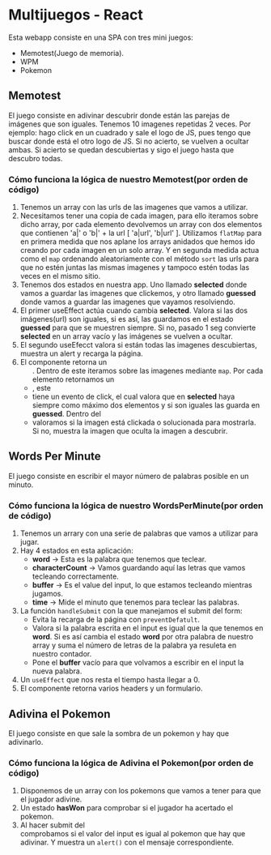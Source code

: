 # Multijuegos - React

Esta webapp consiste en una SPA con tres mini juegos:

- Memotest(Juego de memoria).
- WPM
- Pokemon

## Memotest

El juego consiste en adivinar descubrir donde están las parejas de imágenes que son iguales.
Tenemos 10 imagenes repetidas 2 veces.
Por ejemplo: hago click en un cuadrado y sale el logo de JS, pues tengo que buscar donde está el otro logo de JS.
Si no acierto, se vuelven a ocultar ambas. Si acierto se quedan descubiertas y sigo el juego hasta que descubro todas.

### Cómo funciona la lógica de nuestro Memotest(por orden de código)

1. Tenemos un array con las urls de las imagenes que vamos a utilizar.
2. Necesitamos tener una copia de cada imagen, para ello iteramos sobre dicho array, por cada elemento
   devolvemos un array con dos elementos que contienen 'a|' o 'b|' + la url [ 'a|url', 'b|url' ].
   Utilizamos `flatMap` para en primera medida que nos aplane los arrays anidados que hemos ido creando
   por cada imagen en un solo array. Y en segunda medida actua como el `map` ordenando aleatoriamente con el
   método `sort` las urls para que no estén juntas las mismas imagenes y tampoco estén todas las veces en el mismo sitio.
3. Tenemos dos estados en nuestra app. Uno llamado **selected** donde vamos a guardar las imagenes que clickemos, y
   otro llamado **guessed** donde vamos a guardar las imagenes que vayamos resolviendo.
4. El primer useEffect actúa cuando cambia **selected**. Valora si las dos imágenes(url) son iguales, si es así, las
   guardamos en el estado **guessed** para que se muestren siempre. Si no, pasado 1 seg convierte **selected** en un array vacío
   y las imágenes se vuelven a ocultar.
5. El segundo useEfecct valora si están todas las imagenes descubiertas, muestra un alert y recarga la página.
6. El componente retorna un <ul>. Dentro de este iteramos sobre las imagenes mediante `map`. Por cada elemento
   retornamos un <li>, este <li> tiene un evento de click, el cual valora que en **selected** haya siempre como máximo dos
   elementos y si son iguales las guarda en **guessed**.
   Dentro del <li> valoramos si la imagen está clickada o solucionada para mostrarla. Si no, muestra la imagen que oculta la imagen
   a descubrir.

## Words Per Minute

El juego consiste en escribir el mayor número de palabras posible en un minuto.

### Cómo funciona la lógica de nuestro WordsPerMinute(por orden de código)

1. Tenemos un arrary con una serie de palabras que vamos a utilizar para jugar.
2. Hay 4 estados en esta aplicación:
   - **word** -> Esta es la palabra que tenemos que teclear.
   - **characterCount** -> Vamos guardando aquí las letras que vamos tecleando correctamente.
   - **buffer** -> Es el value del input, lo que estamos tecleando mientras jugamos.
   - **time** -> Mide el minuto que tenemos para teclear las palabras.
3. La función `handleSubmit` con la que manejamos el submit del form:
   - Evita la recarga de la página con `preventDefatult`.
   - Valora si la palabra escrita en el input es igual que la que tenemos en **word**. Si es así
     cambia el estado **word** por otra palabra de nuestro array y suma el número de letras de la palabra ya resuleta
     en nuestro contador.
   - Pone el **buffer** vacío para que volvamos a escribir en el input la nueva palabra.
4. Un `useEffect` que nos resta el tiempo hasta llegar a 0.
5. El componente retorna varios headers y un formulario.

## Adivina el Pokemon

El juego consiste en que sale la sombra de un pokemon y hay que adivinarlo.

### Cómo funciona la lógica de Adivina el Pokemon(por orden de código)

1. Disponemos de un array con los pokemons que vamos a tener para que el jugador adivine.
2. Un estado **hasWon** para comprobar si el jugador ha acertado el pokemon.
3. Al hacer submit del <form> comprobamos si el valor del input es igual al pokemon que hay que adivinar.
   Y muestra un `alert()` con el mensaje correspondiente.
